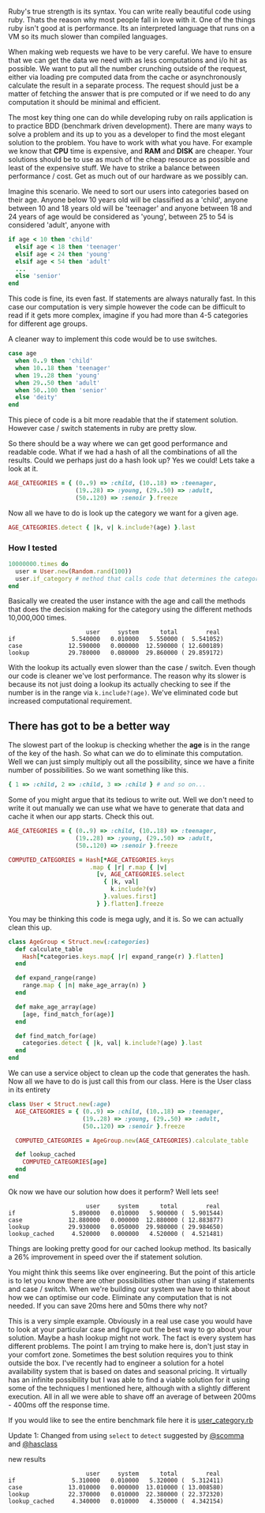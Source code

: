 Ruby's true strength is its syntax. You can write really beautiful code using ruby. Thats the reason why most people fall in love with it. One of the things ruby isn't good at is performance. Its an interpreted language that runs on a VM so its much slower than compiled languages. 

When making web requests we have to be very careful. We have to ensure that we can get the data we need with as less computations and i/o hit as possible. We want to put all the number crunching outside of the request, either via loading pre computed data from the cache or asynchronously calculate the result in a separate process. The request should just be a matter of fetching the answer that is pre computed or if we need to do any computation it should be minimal and efficient.

The most key thing one can do while developing ruby on rails application is to practice BDD (benchmark driven development). There are many ways to solve a problem and its up to you as a developer to find the most elegant solution to the problem. You have to work with what you have. For example we know that **CPU** time is expensive, and **RAM** and **DISK** are cheaper. Your solutions should be to use as much of the cheap resource as possible and least of the expensive stuff. We have to strike a balance between performance / cost. Get as much out of our hardware as we possibly can.

Imagine this scenario. We need to sort our users into categories based on their age. Anyone below 10 years old will be classified as a 'child', anyone between 10 and 18 years old will be 'teenager' and anyone between 18 and 24 years of age would be considered as 'young', between 25 to 54 is considered 'adult', anyone with 

```ruby
if age < 10 then 'child'
  elsif age < 18 then 'teenager'
  elsif age < 24 then 'young'
  elsif age < 54 then 'adult'
  ...
  else 'senior'
end
```

This code is fine, its even fast. If statements are always naturally fast. In this case our computation is very simple however the code can be difficult to read if it gets more complex, imagine if you had more than 4-5 categories for different age groups.

A cleaner way to implement this code would be to use switches.

```ruby
case age
  when 0..9 then 'child'
  when 10..18 then 'teenager'
  when 19..28 then 'young'
  when 29..50 then 'adult'
  when 50..100 then 'senior'
  else 'deity'
end
```

This piece of code is a bit more readable that the if statement solution. However case / switch statements in ruby are pretty slow. 

So there should be a way where we can get good performance and readable code. What if we had a hash of all the combinations of all the results. Could we perhaps just do a hash look up? Yes we could! Lets take a look at it.

```ruby
AGE_CATEGORIES = { (0..9) => :child, (10..18) => :teenager, 
                   (19..28) => :young, (29..50) => :adult, 
                   (50..120) => :senoir }.freeze
```

Now all we have to do is look up the category we want for a given age.

```ruby
AGE_CATEGORIES.detect { |k, v| k.include?(age) }.last
```

### How I tested 

```ruby
10000000.times do 
  user = User.new(Random.rand(100))
  user.if_category # method that calls code that determines the category
end
```

Basically we created the user instance with the age and call the methods that does the decision making for the category using the different methods 10,000,000 times.

```
                      user     system      total        real
if                5.540000   0.010000   5.550000 (  5.541052)
case             12.590000   0.000000  12.590000 ( 12.600189)
lookup           29.780000   0.080000  29.860000 ( 29.859172)
```

With the lookup its actually even slower than the case / switch. Even though our code is cleaner we've lost performance. The reason why its slower is because its not just doing a lookup its actually checking to see if the number is in the range via ```k.include?(age)```. We've eliminated code but increased computational requirement.

## There has got to be a better way

The slowest part of the lookup is checking whether the **age** is in the range of the key of the hash. So what can we do to eliminate this computation. Well we can just simply multiply out all the possibility, since we have a finite number of possibilities. So we want something like this.

```ruby
{ 1 => :child, 2 => :child, 3 => :child } # and so on...
```

Some of you might argue that its tedious to write out. Well  we don't need to write it out manually we can use what we have to generate that data and cache it when our app starts. Check this out.

```ruby
AGE_CATEGORIES = { (0..9) => :child, (10..18) => :teenager, 
                   (19..28) => :young, (29..50) => :adult, 
                   (50..120) => :senoir }.freeze

COMPUTED_CATEGORIES = Hash[*AGE_CATEGORIES.keys
                       .map { |r| r.map { |v| 
                         [v, AGE_CATEGORIES.select 
                           { |k, val| 
                             k.include?(v)
                           }.values.first]
                         } }.flatten].freeze
```

You may be thinking this code is mega ugly, and it is. So we can actually clean this up. 

```ruby
class AgeGroup < Struct.new(:categories)
  def calculate_table
    Hash[*categories.keys.map{ |r| expand_range(r) }.flatten]
  end

  def expand_range(range)
    range.map { |n| make_age_array(n) }
  end

  def make_age_array(age)
    [age, find_match_for(age)]
  end

  def find_match_for(age)
    categories.detect { |k, val| k.include?(age) }.last
  end
end
```

We can use a service object to clean up the code that generates the hash. Now all we have to do is just call this from our class. Here is the User class in its entirety

```ruby
class User < Struct.new(:age)
  AGE_CATEGORIES = { (0..9) => :child, (10..18) => :teenager, 
                     (19..28) => :young, (29..50) => :adult, 
                     (50..120) => :senoir }.freeze

  COMPUTED_CATEGORIES = AgeGroup.new(AGE_CATEGORIES).calculate_table

  def lookup_cached
    COMPUTED_CATEGORIES[age]
  end
end
```

Ok now we have our solution how does it perform? Well lets see! 

```
                      user     system      total        real
if                5.890000   0.010000   5.900000 (  5.901544)
case             12.880000   0.000000  12.880000 ( 12.883877)
lookup           29.930000   0.050000  29.980000 ( 29.984650)
lookup_cached     4.520000   0.000000   4.520000 (  4.521481)
```

Things are looking pretty good for our cached lookup method. Its basically a 26% improvement in speed over the if statement solution. 

You might think this seems like over engineering. But the point of this article is to let you know there are other possibilities other than using if statements and case / switch. When we're building our system we have to think about how we can optimise our code. Eliminate any computation that is not needed. If you can save 20ms here and 50ms there why not?

This is a very simple example. Obviously in a real use case you would have to look at your particular case and figure out the best way to go about your solution. Maybe a hash lookup might not work. The fact is every system has different problems. The point I am trying to make here is, don't just stay in your comfort zone. Sometimes the best solution requires you to think outside the box. I've recently had to engineer a solution for a hotel availability system that is based on dates and seasonal pricing. It virtually has an infinite possibility but I was able to find a viable solution for it using some of the techniques I mentioned here, although with a slightly different execution. All in all we were able to shave off an average of between 200ms - 400ms off the response time.

If you would like to see the entire benchmark file here it is [user_category.rb](https://gist.github.com/zacksiri/6199461)

Update 1: Changed from using ```select``` to ```detect``` suggested by [@scomma](http://twitter.com/scomma) and [@hasclass](http://twitter.com/hasclass)

new results

```
                      user     system      total        real
if                5.310000   0.010000   5.320000 (  5.312411)
case             13.010000   0.000000  13.010000 ( 13.008580)
lookup           22.370000   0.010000  22.380000 ( 22.372320)
lookup_cached     4.340000   0.010000   4.350000 (  4.342154)
```